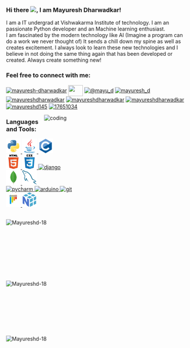### Hi there <img src="https://raw.githubusercontent.com/MartinHeinz/MartinHeinz/master/wave.gif" width="30px">, I am Mayuresh Dharwadkar!
I am a IT undergrad at Vishwakarma Institute of technology. I am an passionate Python developer and an Machine learning enthusiast.<br>
I am fascinated by the modern technology like AI (Imagine a program can do a work we never thought of) It sends a chill down my spine as well as creates excitement. I always look to learn these new technologies and I believe in not doing the same thing again that has been developed or created. Always create something new!

<h3 align="left">Feel free to connect with me:</h3>
<p align="left">
<a href="https://linkedin.com/in/mayuresh-dharwadkar" target="blank"><img align="center" src="https://raw.githubusercontent.com/rahuldkjain/github-profile-readme-generator/master/src/images/icons/Social/linked-in-alt.svg" alt="mayuresh-dharwadkar" height="30" width="40" /></a>
<a href="https://www.leetcode.com/" target="blank"><img align="center" src="https://raw.githubusercontent.com/rahuldkjain/github-profile-readme-generator/master/src/images/icons/Social/leet-code.svg" alt="" height="30" width="40" /></a>
<a href="https://www.hackerrank.com/Mayu_D" target="blank"><img align="center" src="https://raw.githubusercontent.com/rahuldkjain/github-profile-readme-generator/master/src/images/icons/Social/hackerrank.svg" alt="@mayu_d" height="30" width="40" /></a>
  <a href="https://www.codechef.com/users/mayuresh_d" target="blank"><img align="center" src="https://cdn.jsdelivr.net/npm/simple-icons@3.1.0/icons/codechef.svg" alt="mayuresh_d" height="30" width="40" /></a>
 <a href="https://kaggle.com/mayureshdharwadkar" target="blank"><img align="center" src="https://raw.githubusercontent.com/rahuldkjain/github-profile-readme-generator/master/src/images/icons/Social/kaggle.svg" alt="mayureshdharwadkar" height="30" width="40" /></a> 
  <a href="https://codeforces.com/profile/mayureshdharwadkar" target="blank"><img align="center" src="https://raw.githubusercontent.com/rahuldkjain/github-profile-readme-generator/master/src/images/icons/Social/codeforces.svg" alt="mayureshdharwadkar" height="30" width="40" /></a>
  <a href="https://auth.geeksforgeeks.org/user/mayureshdharwadkar" target="blank"><img align="center" src="https://raw.githubusercontent.com/rahuldkjain/github-profile-readme-generator/master/src/images/icons/Social/geeks-for-geeks.svg" alt="mayureshdharwadkar" height="30" width="40" /></a>
  <a href="https://twitter.com/mayureshd145" target="blank"><img align="center" src="https://raw.githubusercontent.com/rahuldkjain/github-profile-readme-generator/master/src/images/icons/Social/twitter.svg" alt="mayureshd145" height="30" width="40" /></a>
  <a href="https://stackoverflow.com/users/17651034" target="blank"><img align="center" src="https://raw.githubusercontent.com/rahuldkjain/github-profile-readme-generator/master/src/images/icons/Social/stack-overflow.svg" alt="17651034" height="30" width="40" /></a>

</p>
  <img align = "right" alt = "coding" width="400" src="https://cdn.dribbble.com/users/2131993/screenshots/4948736/thoughtworks-gif_dribbble.gif">

  







<!--
**Mayureshd-18/Mayureshd-18** is a ✨ _special_ ✨ repository because its `README.md` (this file) appears on your GitHub profile.

Here are some ideas to get you started:

- 🔭 I’m currently working on ...
- 🌱 I’m currently learning ...
- 👯 I’m looking to collaborate on ...
- 🤔 I’m looking for help with ...
- 💬 Ask me about ...
- 📫 How to reach me: ...
- 😄 Pronouns: ...
- ⚡ Fun fact: ...
-->


<h3 align="left">Languages and Tools:</h3>
<p align="left">
  <a href="https://www.python.org" target="_blank" rel="noreferrer">
    <img src="https://raw.githubusercontent.com/devicons/devicon/master/icons/python/python-original.svg" alt="python" width="40" height="40"/>
  </a>
  <a href="https://www.java.com" target="_blank" rel="noreferrer">
    <img src="https://raw.githubusercontent.com/devicons/devicon/master/icons/java/java-original.svg" alt="java" width="40" height="40"/>
  </a>
  <a href="https://en.wikipedia.org/wiki/C_(programming_language)" target="_blank" rel="noreferrer">
    <img src="https://raw.githubusercontent.com/devicons/devicon/master/icons/c/c-original.svg" alt="c" width="40" height="40"/>
  </a>

  <br>
  

  <a href="https://www.w3schools.com/html/" target="_blank" rel="noreferrer">
    <img src="https://raw.githubusercontent.com/devicons/devicon/master/icons/html5/html5-original-wordmark.svg" alt="html5" width="40" height="40"/>
  </a>
  <a href="https://www.w3schools.com/css/" target="_blank" rel="noreferrer">
    <img src="https://raw.githubusercontent.com/devicons/devicon/master/icons/css3/css3-original-wordmark.svg" alt="css3" width="40" height="40"/>
  </a>
  <a href="https://www.djangoproject.com/" target="_blank" rel="noreferrer">
    <img src="https://cdn.worldvectorlogo.com/logos/django.svg" alt="django" width="40" height="40"/>
  </a>
  <br>
  <a href="https://www.mongodb.com/" target="_blank" rel="noreferrer">
    <img src="https://github.com/devicons/devicon/blob/master/icons/mongodb/mongodb-original.svg" alt="mongodb" width="40" height="40"/>
  </a>
  <a href="https://www.mysql.com/" target="_blank" rel="noreferrer">
    <img src="https://raw.githubusercontent.com/devicons/devicon/master/icons/mysql/mysql-original.svg" alt="mysql" width="40" height="40"/>
  </a>
  <br>
<a href="https://www.jetbrains.com/pycharm/" target="_blank" rel="noreferrer">
  <img src="https://upload.wikimedia.org/wikipedia/commons/thumb/1/1d/PyCharm_Icon.svg/1200px-PyCharm_Icon.svg.png" alt="pycharm" width="40" height="40"/>
</a>

  <a href="https://www.arduino.cc/" target="_blank" rel="noreferrer">
    <img src="https://cdn.worldvectorlogo.com/logos/arduino-1.svg" alt="arduino" width="40" height="40"/>
    <a href="https://git-scm.com/" target="_blank" rel="noreferrer">
  <img src="https://www.vectorlogo.zone/logos/git-scm/git-scm-icon.svg" alt="git" width="40" height="40"/>
</a>
    <br>
<a href="https://pytest.org/" target="_blank" rel="noreferrer">
  <img src="https://raw.githubusercontent.com/devicons/devicon/master/icons/pytest/pytest-original.svg" alt="pytest" width="40" height="40"/>
</a>

<a href="https://numpy.org/" target="_blank" rel="noreferrer">
  <img src="https://raw.githubusercontent.com/devicons/devicon/master/icons/numpy/numpy-original.svg" alt="numpy" width="40" height="40"/>
</a>
<br>
    
<BR CLEAR=RIGHT|LEFT />    


    
<p><img align="left" src="https://github-readme-streak-stats.herokuapp.com/?user=Mayureshd-18&" alt="Mayureshd-18" /></p>
<BR CLEAR=RIGHT/>
    <BR CLEAR=RIGHT/>
    <BR CLEAR=RIGHT/>
    <BR CLEAR=RIGHT/>
    <BR CLEAR=RIGHT/>
    <BR CLEAR=RIGHT/>
    <BR CLEAR=RIGHT/>
    <BR CLEAR=RIGHT/>
    <BR CLEAR=RIGHT/>
        <p><img align="left" src="https://github-readme-stats.vercel.app/api/top-langs?username=Mayureshd-18&show_icons=true&locale=en&layout=compact" alt="Mayureshd-18" /></p>
        <BR CLEAR=RIGHT/>
    <BR CLEAR=RIGHT/>
    <BR CLEAR=RIGHT/>
    <BR CLEAR=RIGHT/>
    <BR CLEAR=RIGHT/>
    <BR CLEAR=RIGHT/>
    <BR CLEAR=RIGHT/>
    <BR CLEAR=RIGHT/>

<p>&nbsp;<img align="left" src="https://github-readme-stats.vercel.app/api?username=Mayureshd-18&show_icons=true&locale=en" alt="Mayureshd-18" /></p>
   
    

